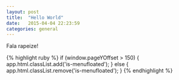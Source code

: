 ```yaml
---
layout: post
title:  "Hello World"
date:   2015-04-04 22:23:59
categories: general
---
```


Fala rapeize!

{% highlight ruby %}
if (window.pageYOffset > 150) {
    app.html.classList.add('is-menufloated');
} else {
    app.html.classList.remove('is-menufloated');
}
{% endhighlight %}
